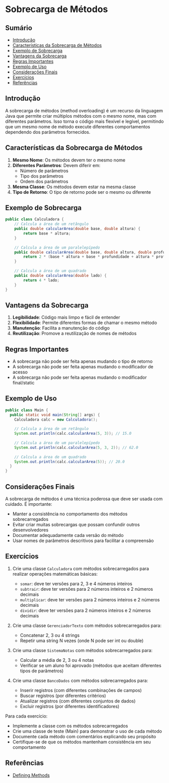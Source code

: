 # Sobrecarga de Métodos

## Sumário

- [Introdução](#introdução)
- [Características da Sobrecarga de Métodos](#características-da-sobrecarga-de-métodos)
- [Exemplo de Sobrecarga](#exemplo-de-sobrecarga)
- [Vantagens da Sobrecarga](#vantagens-da-sobrecarga)
- [Regras Importantes](#regras-importantes)
- [Exemplo de Uso](#exemplo-de-uso)
- [Considerações Finais](#considerações-finais)
- [Exercícios](#exercícios)
- [Referências](#referências)

## Introdução

A sobrecarga de métodos (method overloading) é um recurso da linguagem Java que permite criar múltiplos métodos com o mesmo nome, mas com diferentes parâmetros. Isso torna o código mais flexível e legível, permitindo que um mesmo nome de método execute diferentes comportamentos dependendo dos parâmetros fornecidos.

## Características da Sobrecarga de Métodos

1. **Mesmo Nome**: Os métodos devem ter o mesmo nome
2. **Diferentes Parâmetros**: Devem diferir em:
   - Número de parâmetros
   - Tipo dos parâmetros
   - Ordem dos parâmetros
3. **Mesma Classe**: Os métodos devem estar na mesma classe
4. **Tipo de Retorno**: O tipo de retorno pode ser o mesmo ou diferente

## Exemplo de Sobrecarga

```java
public class Calculadora {
    // Calcula a área de um retângulo
    public double calcularArea(double base, double altura) {
        return base * altura;
    }
    
    // Calcula a área de um paralelepípedo
    public double calcularArea(double base, double altura, double profundidade) {
        return 2 * (base * altura + base * profundidade + altura * profundidade);
    }
    
    // Calcula a área de um quadrado
    public double calcularArea(double lado) {
        return 4 * lado;
    }
}
```

## Vantagens da Sobrecarga

1. **Legibilidade**: Código mais limpo e fácil de entender
2. **Flexibilidade**: Permite diferentes formas de chamar o mesmo método
3. **Manutenção**: Facilita a manutenção do código
4. **Reutilização**: Promove a reutilização de nomes de métodos

## Regras Importantes

- A sobrecarga não pode ser feita apenas mudando o tipo de retorno
- A sobrecarga não pode ser feita apenas mudando o modificador de acesso
- A sobrecarga não pode ser feita apenas mudando o modificador final/static

## Exemplo de Uso

```java
public class Main {
  public static void main(String[] args) {
    Calculadora calc = new Calculadora();
    
    // Calcula a área de um retângulo
    System.out.println(calc.calcularArea(5, 3)); // 15.0
    
    // Calcula a área de um paralelepípedo
    System.out.println(calc.calcularArea(5, 3, 2)); // 62.0
    
    // Calcula a área de um quadrado
    System.out.println(calc.calcularArea(5)); // 20.0
  }
}
```

## Considerações Finais

A sobrecarga de métodos é uma técnica poderosa que deve ser usada com cuidado. É importante:
- Manter a consistência no comportamento dos métodos sobrecarregados
- Evitar criar muitas sobrecargas que possam confundir outros desenvolvedores
- Documentar adequadamente cada versão do método
- Usar nomes de parâmetros descritivos para facilitar a compreensão

## Exercícios

1. Crie uma classe `Calculadora` com métodos sobrecarregados para realizar operações matemáticas básicas:
   - `somar`: deve ter versões para 2, 3 e 4 números inteiros
   - `subtrair`: deve ter versões para 2 números inteiros e 2 números decimais
   - `multiplicar`: deve ter versões para 2 números inteiros e 2 números decimais
   - `dividir`: deve ter versões para 2 números inteiros e 2 números decimais

2. Crie uma classe `GerenciadorTexto` com métodos sobrecarregados para:
   - Concatenar 2, 3 ou 4 strings
   - Repetir uma string N vezes (onde N pode ser int ou double)

3. Crie uma classe `SistemaNotas` com métodos sobrecarregados para:
   - Calcular a média de 2, 3 ou 4 notas
   - Verificar se um aluno foi aprovado (métodos que aceitam diferentes tipos de parâmetros)

4. Crie uma classe `BancoDados` com métodos sobrecarregados para:
   - Inserir registros (com diferentes combinações de campos)
   - Buscar registros (por diferentes critérios)
   - Atualizar registros (com diferentes conjuntos de dados)
   - Excluir registros (por diferentes identificadores)

Para cada exercício:
- Implemente a classe com os métodos sobrecarregados
- Crie uma classe de teste (Main) para demonstrar o uso de cada método
- Documente cada método com comentários explicando seu propósito
- Certifique-se de que os métodos mantenham consistência em seu comportamento

## Referências
- [Defining Methods](https://docs.oracle.com/javase/tutorial/java/javaOO/methods.html)